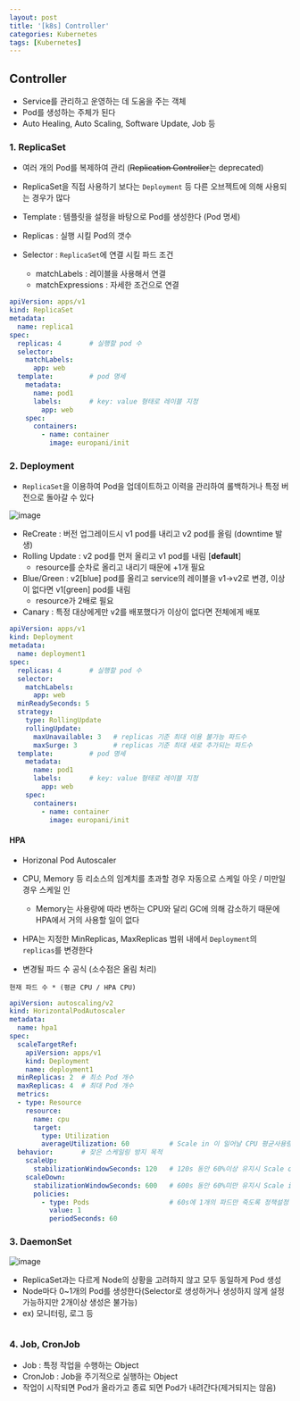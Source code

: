 ```yaml
---
layout: post
title: '[k8s] Controller'
categories: Kubernetes
tags: [Kubernetes]
---
```

## Controller
- Service를 관리하고 운영하는 데 도움을 주는 객체
- Pod를 생성하는 주체가 된다
- Auto Healing, Auto Scaling, Software Update, Job 등

### 1. ReplicaSet
- 여러 개의 Pod를 복제하여 관리 (~~Replication Controller~~는 deprecated)
- ReplicaSet을 직접 사용하기 보다는 `Deployment` 등 다른 오브젝트에 의해 사용되는 경우가 많다 

- Template : 템플릿을 설정을 바탕으로 Pod를 생성한다 (Pod 명세)
- Replicas : 실행 시킬 Pod의 갯수
- Selector : `ReplicaSet`에 연결 시킬 파드 조건
  - matchLabels : 레이블을 사용해서 연결
  - matchExpressions : 자세한 조건으로 연결

```yml
apiVersion: apps/v1
kind: ReplicaSet
metadata:
  name: replica1                                          
spec:
  replicas: 4       # 실행할 pod 수
  selector:
    matchLabels:
      app: web
  template:         # pod 명세
    metadata:
      name: pod1
      labels:       # key: value 형태로 레이블 지정
        app: web
    spec:
      containers:
        - name: container
          image: europani/init
```


### 2. Deployment
- `ReplicaSet`을 이용하여 Pod을 업데이트하고 이력을 관리하여 롤백하거나 특정 버전으로 돌아갈 수 있다

![image](https://github.com/europani/europani.github.io/assets/48157259/2975365d-023c-4d3a-834e-4be3d13674be)

- ReCreate : 버전 업그레이드시 v1 pod를 내리고 v2 pod를 올림 (downtime 발생)
- Rolling Update : v2 pod를 먼저 올리고 v1 pod를 내림 [**default**]
  - resource를 순차로 올리고 내리기 때문에 +1개 필요 
- Blue/Green : v2[blue] pod를 올리고 service의 레이블을 v1->v2로 변경, 이상이 없다면 v1[green] pod를 내림
  - resource가 2배로 필요 
- Canary : 특정 대상에게만 v2를 배포했다가 이상이 없다면 전체에게 배포

```yml
apiVersion: apps/v1
kind: Deployment
metadata:
  name: deployment1                                          
spec:
  replicas: 4       # 실행할 pod 수
  selector:
    matchLabels:
      app: web
  minReadySeconds: 5
  strategy:
    type: RollingUpdate
    rollingUpdate:
      maxUnavailable: 3   # replicas 기준 최대 이용 불가능 파드수
      maxSurge: 3         # replicas 기준 최대 새로 추가되는 파드수
  template:         # pod 명세
    metadata:
      name: pod1
      labels:       # key: value 형태로 레이블 지정
        app: web
    spec:
      containers:
        - name: container
          image: europani/init
```

#### HPA
- Horizonal Pod Autoscaler
- CPU, Memory 등 리소스의 임계치를 초과할 경우 자동으로 스케일 아웃 / 미만일 경우 스케일 인
  - Memory는 사용량에 따라 변하는 CPU와 달리 GC에 의해 감소하기 때문에 HPA에서 거의 사용할 일이 없다

- HPA는 지정한 MinReplicas, MaxReplicas 범위 내에서 `Deployment`의 `replicas`를 변경한다
- 변경될 파드 수 공식 (소수점은 올림 처리)
```
현재 파드 수 * (평균 CPU / HPA CPU)
```

```yml
apiVersion: autoscaling/v2
kind: HorizontalPodAutoscaler
metadata:
  name: hpa1
spec:
  scaleTargetRef:
    apiVersion: apps/v1
    kind: Deployment
    name: deployment1
  minReplicas: 2  # 최소 Pod 개수
  maxReplicas: 4  # 최대 Pod 개수
  metrics:
  - type: Resource
    resource:
      name: cpu
      target:
        type: Utilization
        averageUtilization: 60          # Scale in 이 일어날 CPU 평균사용량
  behavior:       # 잦은 스케일링 방지 목적
    scaleUp:
      stabilizationWindowSeconds: 120   # 120s 동안 60%이상 유지시 Scale out
    scaleDown:
      stabilizationWindowSeconds: 600   # 600s 동안 60%미만 유지시 Scale in 
      policies:
        - type: Pods                    # 60s에 1개의 파드만 죽도록 정책설정
          value: 1
          periodSeconds: 60
```

### 3. DaemonSet
![image](https://github.com/europani/europani.github.io/assets/48157259/85d698e5-d365-45c2-8e6e-fa2cc0270564)

- ReplicaSet과는 다르게 Node의 상황을 고려하지 않고 모두 동일하게 Pod 생성
- Node마다 0~1개의 Pod를 생성한다(Selector로 생성하거나 생성하지 않게 설정 가능하지만 2개이상 생성은 불가능)
- ex) 모니터링, 로그 등

```yml

```


### 4. Job, CronJob
- Job : 특정 작업을 수행하는 Object
- CronJob : Job을 주기적으로 실행하는 Object
- 작업이 시작되면 Pod가 올라가고 종료 되면 Pod가 내려간다(제거되지는 않음)